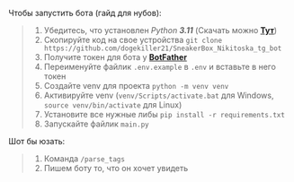 Чтобы запустить бота (гайд для нубов):
> 1. Убедитесь, что установлен _Python **3.11**_ (Скачать можно [**Тут**](https://www.python.org/downloads/))
> 2. Скопируйте код на свое устройства `git clone https://github.com/dogekiller21/SneakerBox_Nikitoska_tg_bot`
> 3. Получите токен для бота у [**BotFather**](https://t.me/BotFather)
> 4. Переименуйте файлик `.env.example` в `.env` и вставьте в него токен
> 5. Создайте venv для проекта `python -m venv venv`
> 6. Активируйте venv (`venv/Scripts/activate.bat` для Windows, `source venv/bin/activate` для Linux)
> 7. Установите все нужные либы `pip install -r requirements.txt`
> 8. Запускайте файлик `main.py`

Шот бы юзать:
> 1. Команда `/parse_tags`
> 2. Пишем боту то, что он хочет увидеть